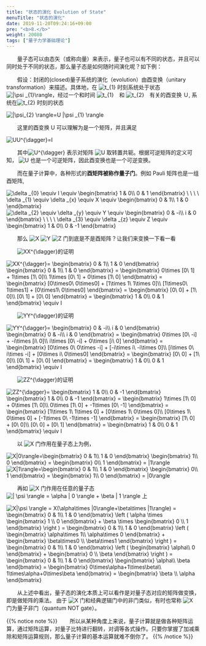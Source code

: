 ```yaml
---
title: "状态的演化 Evolution of State"
menuTitle: "状态的演化"
date: 2019-11-20T09:24:16+09:00
pre: "<b>8.</b>"
weight: 20080
tags: ["量子力学基础理论"]
---
```


&emsp;&emsp;量子态可以由态矢（或称向量）来表示，量子也可以有不同的状态，并且可以同时处于不同的状态，那么量子态是如何随时间演化呢？如下例：

&emsp;&emsp;假设：封闭的(closed)量子系统的演化（evolution）由酉变换（unitary transformation）来描述。具体地，在
<img src="https://latex.codecogs.com/gif.latex?\inline&space;\dpi{120}&space;t_{1}" title="t_{1}" style="margin: auto; display: inline;"/> 时刻系统处于状态
<img src="https://latex.codecogs.com/gif.latex?\inline&space;\dpi{120}&space;|\psi&space;_{1}\rangle" title="|\psi _{1}\rangle" style="margin: auto; display: inline;"/>，经过一个和时间
<img src="https://latex.codecogs.com/gif.latex?\inline&space;\dpi{120}&space;t_{1}" title="t_{1}" style="margin: auto; display: inline;"/>　和
<img src="https://latex.codecogs.com/gif.latex?\inline&space;\dpi{120}&space;t_{2}" title="t_{2}" style="margin: auto; display: inline;"/>　有关的酉变换 Ｕ,
系统在<img src="https://latex.codecogs.com/gif.latex?\inline&space;\dpi{120}&space;t_{2}" title="t_{2}" style="margin: auto; display: inline;"/> 时刻的状态

<img src="https://latex.codecogs.com/gif.latex?\inline&space;\dpi{150}&space;|\psi_{2}&space;\rangle=U&space;|\psi&space;_{1}&space;\rangle" title="|\psi_{2} \rangle=U |\psi _{1} \rangle" />  

&emsp;&emsp;这里的酉变换 U 可以理解为是一个矩阵，并且满足

<img src="https://latex.codecogs.com/gif.latex?\inline&space;\dpi{150}&space;UU^{\dagger}=I" title="UU^{\dagger}=I" />

&emsp;&emsp;其中<img src="https://latex.codecogs.com/gif.latex?\inline&space;\dpi{120}&space;U^{\dagger}" title="U^{\dagger}" style="margin: auto; display: inline;"/> 表示对矩阵
<img src="https://latex.codecogs.com/gif.latex?\inline&space;\dpi{120}&space;U" title="U" style="margin: auto; display: inline;"/> 
取转置共轭。根据可逆矩阵的定义可知，
<img src="https://latex.codecogs.com/gif.latex?\inline&space;\dpi{120}&space;U" title="U" style="margin: auto; display: inline;"/>
也是一个可逆矩阵，因此酉变换也是一个可逆变换。

&emsp;&emsp;而在量子计算中，各种形式的**酉矩阵被称作量子门**。例如 Pauli 矩阵也是一组酉矩阵,

<img src="https://latex.codecogs.com/gif.latex?\inline&space;\dpi{150}&space;\delta&space;_{0}&space;\equiv&space;I&space;\equiv&space;\begin{bmatrix}&space;1&space;&&space;0\\&space;0&space;&&space;1&space;\end{bmatrix}&space;\&space;\&space;\&space;\&space;\delta&space;_{1}&space;\equiv&space;\delta&space;_{x}&space;\equiv&space;X&space;\equiv&space;\begin{bmatrix}&space;0&space;&&space;1\\&space;1&space;&&space;0&space;\end{bmatrix}" title="\delta _{0} \equiv I \equiv \begin{bmatrix} 1 & 0\\ 0 & 1 \end{bmatrix} \ \ \ \ \delta _{1} \equiv \delta _{x} \equiv X \equiv \begin{bmatrix} 0 & 1\\ 1 & 0 \end{bmatrix}" />

<img src="https://latex.codecogs.com/gif.latex?\inline&space;\dpi{150}&space;\delta&space;_{2}&space;\equiv&space;\delta&space;_{y}&space;\equiv&space;Y&space;\equiv&space;\begin{bmatrix}&space;0&space;&&space;-i\\&space;i&space;&&space;0&space;\end{bmatrix}&space;\&space;\&space;\&space;\&space;\delta&space;_{3}&space;\equiv&space;\delta&space;_{z}&space;\equiv&space;Z&space;\equiv&space;\begin{bmatrix}&space;1&space;&&space;0\\&space;0&space;&&space;-1&space;\end{bmatrix}" title="\delta _{2} \equiv \delta _{y} \equiv Y \equiv \begin{bmatrix} 0 & -i\\ i & 0 \end{bmatrix} \ \ \ \ \delta _{3} \equiv \delta _{z} \equiv Z \equiv \begin{bmatrix} 1 & 0\\ 0 & -1 \end{bmatrix}" />

&emsp;&emsp;那么
<img src="https://latex.codecogs.com/gif.latex?\inline&space;\dpi{120}&space;X" title="X" style="margin: auto; display: inline;"/>
<img src="https://latex.codecogs.com/gif.latex?\inline&space;\dpi{120}&space;Y" title="Y" style="margin: auto; display: inline;"/>
<img src="https://latex.codecogs.com/gif.latex?\inline&space;\dpi{120}&space;Z" title="Z" style="margin: auto; display: inline;"/>
门到底是不是酉矩阵？让我们来变换一下看一看

&emsp;&emsp;<img src="https://latex.codecogs.com/gif.latex?\inline&space;\dpi{120}&space;XX^{\dagger}" title="XX^{\dagger}" style="margin: auto; display: inline;"/>的证明

<img src="https://latex.codecogs.com/gif.latex?\inline&space;\dpi{180}&space;XX^{\dagger}=&space;\begin{bmatrix}&space;0&space;&&space;1\\&space;1&space;&&space;0&space;\end{bmatrix}&space;\begin{bmatrix}&space;0&space;&&space;1\\&space;1&space;&&space;0&space;\end{bmatrix}&space;=&space;\begin{bmatrix}&space;0\times&space;[0\&space;1]&space;&plus;&space;1\times&space;[1\&space;0]\\&space;1\times&space;[0\&space;1]&space;&plus;&space;0\times&space;[1\&space;0]&space;\end{bmatrix}&space;=&space;\begin{bmatrix}&space;[0\times0\&space;0\times0]&space;&plus;&space;[1\times&space;1\&space;1\times&space;0]\\&space;[1\times0\&space;1\times1]&space;&plus;&space;[0\times1\&space;0\times0]&space;\end{bmatrix}&space;=&space;\begin{bmatrix}&space;[0\&space;0]&space;&plus;&space;[1\&space;0]\\&space;[0\&space;1]&space;&plus;&space;[0\&space;0]&space;\end{bmatrix}&space;=&space;\begin{bmatrix}&space;1&space;&&space;0\\&space;0&space;&&space;1&space;\end{bmatrix}&space;\equiv&space;I" title="XX^{\dagger}= \begin{bmatrix} 0 & 1\\ 1 & 0 \end{bmatrix} \begin{bmatrix} 0 & 1\\ 1 & 0 \end{bmatrix} = \begin{bmatrix} 0\times [0\ 1] + 1\times [1\ 0]\\ 1\times [0\ 1] + 0\times [1\ 0] \end{bmatrix} = \begin{bmatrix} [0\times0\ 0\times0] + [1\times 1\ 1\times 0]\\ [1\times0\ 1\times1] + [0\times1\ 0\times0] \end{bmatrix} = \begin{bmatrix} [0\ 0] + [1\ 0]\\ [0\ 1] + [0\ 0] \end{bmatrix} = \begin{bmatrix} 1 & 0\\ 0 & 1 \end{bmatrix} \equiv I" />

&emsp;&emsp;<img src="https://latex.codecogs.com/gif.latex?\inline&space;\dpi{120}&space;YY^{\dagger}" title="YY^{\dagger}" style="margin: auto; display: inline;"/>的证明

<img src="https://latex.codecogs.com/gif.latex?\inline&space;\dpi{180}&space;YY^{\dagger}=&space;\begin{bmatrix}&space;0&space;&&space;-i\\&space;i&space;&&space;0&space;\end{bmatrix}&space;\begin{bmatrix}&space;0&space;&&space;-i\\&space;i&space;&&space;0&space;\end{bmatrix}&space;=&space;\begin{bmatrix}&space;0\times&space;[0\&space;-i]&space;&plus;&space;-i\times&space;[i\&space;0]\\&space;i\times&space;[0\&space;-i]&space;&plus;&space;0\times&space;[i\&space;0]&space;\end{bmatrix}&space;=&space;\begin{bmatrix}&space;[0\times&space;0\&space;0\times&space;-i]&space;&plus;&space;[-i\times&space;i\&space;-i\times&space;0]\\&space;[i\times&space;0\&space;i\times&space;-i]&space;&plus;&space;[0\times&space;i\&space;0\times0]&space;\end{bmatrix}&space;=&space;\begin{bmatrix}&space;[0\&space;0]&space;&plus;&space;[1\&space;0]\\&space;[0\&space;1]&space;&plus;&space;[0\&space;0]&space;\end{bmatrix}&space;=&space;\begin{bmatrix}&space;1&space;&&space;0\\&space;0&space;&&space;1&space;\end{bmatrix}&space;\equiv&space;I" title="YY^{\dagger}= \begin{bmatrix} 0 & -i\\ i & 0 \end{bmatrix} \begin{bmatrix} 0 & -i\\ i & 0 \end{bmatrix} = \begin{bmatrix} 0\times [0\ -i] + -i\times [i\ 0]\\ i\times [0\ -i] + 0\times [i\ 0] \end{bmatrix} = \begin{bmatrix} [0\times 0\ 0\times -i] + [-i\times i\ -i\times 0]\\ [i\times 0\ i\times -i] + [0\times i\ 0\times0] \end{bmatrix} = \begin{bmatrix} [0\ 0] + [1\ 0]\\ [0\ 1] + [0\ 0] \end{bmatrix} = \begin{bmatrix} 1 & 0\\ 0 & 1 \end{bmatrix} \equiv I" />

&emsp;&emsp;<img src="https://latex.codecogs.com/gif.latex?\inline&space;\dpi{120}&space;ZZ^{\dagger}" title="ZZ^{\dagger}" style="margin: auto; display: inline;"/>的证明

<img src="https://latex.codecogs.com/gif.latex?\inline&space;\dpi{180}&space;ZZ^{\dagger}=&space;\begin{bmatrix}&space;1&space;&&space;0\\&space;0&space;&&space;-1&space;\end{bmatrix}&space;\begin{bmatrix}&space;1&space;&&space;0\\&space;0&space;&&space;-1&space;\end{bmatrix}&space;=&space;\begin{bmatrix}&space;1\times&space;[1\&space;0]&space;&plus;&space;0\times&space;[1\&space;0]\\&space;0\times&space;[1\&space;0]&space;&plus;&space;-1\times&space;[0\&space;-1]&space;\end{bmatrix}&space;=&space;\begin{bmatrix}&space;[1\times&space;1\&space;1\times&space;0]&space;&plus;&space;[0\times&space;1\&space;0\times&space;0]\\&space;[0\times&space;1\&space;0\times&space;0]&space;&plus;&space;[-1\times&space;0\&space;-1\times&space;-1]&space;\end{bmatrix}&space;=&space;\begin{bmatrix}&space;[1\&space;0]&space;&plus;&space;[0\&space;0]\\&space;[0\&space;0]&space;&plus;&space;[0\&space;1]&space;\end{bmatrix}&space;=&space;\begin{bmatrix}&space;1&space;&&space;0\\&space;0&space;&&space;1&space;\end{bmatrix}&space;\equiv&space;I" title="ZZ^{\dagger}= \begin{bmatrix} 1 & 0\\ 0 & -1 \end{bmatrix} \begin{bmatrix} 1 & 0\\ 0 & -1 \end{bmatrix} = \begin{bmatrix} 1\times [1\ 0] + 0\times [1\ 0]\\ 0\times [1\ 0] + -1\times [0\ -1] \end{bmatrix} = \begin{bmatrix} [1\times 1\ 1\times 0] + [0\times 1\ 0\times 0]\\ [0\times 1\ 0\times 0] + [-1\times 0\ -1\times -1] \end{bmatrix} = \begin{bmatrix} [1\ 0] + [0\ 0]\\ [0\ 0] + [0\ 1] \end{bmatrix} = \begin{bmatrix} 1 & 0\\ 0 & 1 \end{bmatrix} \equiv I" />

&emsp;&emsp;以 
<img src="https://latex.codecogs.com/gif.latex?\inline&space;\dpi{120}&space;X" title="X" style="margin: auto; display: inline;"/> 
门作用在量子态上为例，

<img src="https://latex.codecogs.com/gif.latex?\inline&space;\dpi{150}&space;X|0\rangle=\begin{bmatrix}&space;0&space;&&space;1\\&space;1&space;&&space;0&space;\end{bmatrix}&space;\begin{bmatrix}&space;1\\&space;0&space;\end{bmatrix}&space;=&space;\begin{bmatrix}&space;0\\&space;1&space;\end{bmatrix}&space;=&space;|1\rangle" title="X|0\rangle=\begin{bmatrix} 0 & 1\\ 1 & 0 \end{bmatrix} \begin{bmatrix} 1\\ 0 \end{bmatrix} = \begin{bmatrix} 0\\ 1 \end{bmatrix} = |1\rangle" />

<img src="https://latex.codecogs.com/gif.latex?\inline&space;\dpi{150}&space;X|1\rangle=\begin{bmatrix}&space;0&space;&&space;1\\&space;1&space;&&space;0&space;\end{bmatrix}&space;\begin{bmatrix}&space;0\\&space;1&space;\end{bmatrix}&space;=&space;\begin{bmatrix}&space;1\\&space;0&space;\end{bmatrix}&space;=&space;|0\rangle" title="X|1\rangle=\begin{bmatrix} 0 & 1\\ 1 & 0 \end{bmatrix} \begin{bmatrix} 0\\ 1 \end{bmatrix} = \begin{bmatrix} 1\\ 0 \end{bmatrix} = |0\rangle" />

&emsp;&emsp;再如 
<img src="https://latex.codecogs.com/gif.latex?\inline&space;\dpi{120}&space;X" title="X" style="margin: auto; display: inline;"/> 
门作用在任意的量子态
<img src="https://latex.codecogs.com/gif.latex?\inline&space;\dpi{120}&space;|&space;\psi&space;\rangle&space;=&space;\alpha&space;|&space;0&space;\rangle&space;&plus;&space;\beta&space;|&space;1&space;\rangle" title="| \psi \rangle = \alpha | 0 \rangle + \beta | 1 \rangle" style="margin: auto; display: inline;"/> 上

<img src="https://latex.codecogs.com/gif.latex?\inline&space;\dpi{180}&space;X|\psi&space;\rangle&space;=&space;X(\alpha\times&space;|0\rangle&plus;\beta\times&space;|1\rangle)&space;=&space;\begin{bmatrix}&space;0&space;&&space;1\\&space;1&space;&&space;0&space;\end{bmatrix}&space;\left&space;(&space;\alpha&space;\times&space;\begin{bmatrix}&space;1&space;\\&space;0&space;\end{bmatrix}&space;&plus;&space;\beta&space;\times&space;\begin{bmatrix}&space;0&space;\\&space;1&space;\end{bmatrix}&space;\right&space;)&space;=&space;\begin{bmatrix}&space;0&space;&&space;1\\&space;1&space;&&space;0&space;\end{bmatrix}&space;\left&space;(&space;\begin{bmatrix}&space;\alpha\times&space;1\\&space;\alpha\times&space;0&space;\end{bmatrix}&space;&plus;&space;\begin{bmatrix}&space;\beta\times0&space;\\&space;\beta\times1&space;\end{bmatrix}&space;\right&space;)&space;=&space;\begin{bmatrix}&space;0&space;&&space;1\\&space;1&space;&&space;0&space;\end{bmatrix}&space;\left&space;(&space;\begin{bmatrix}&space;\alpha\\&space;0&space;\end{bmatrix}&space;&plus;&space;\begin{bmatrix}&space;0&space;\\&space;\beta&space;\end{bmatrix}&space;\right&space;)&space;=&space;\begin{bmatrix}&space;0&space;&&space;1\\&space;1&space;&&space;0&space;\end{bmatrix}&space;\begin{bmatrix}&space;\alpha\\&space;\beta&space;\end{bmatrix}&space;=&space;\begin{bmatrix}&space;0\times\alpha&plus;1\times\beta\\&space;1\times\alpha&plus;0\times\beta&space;\end{bmatrix}&space;=&space;\begin{bmatrix}&space;\beta&space;\\&space;\alpha&space;\end{bmatrix}" title="X|\psi \rangle = X(\alpha\times |0\rangle+\beta\times |1\rangle) = \begin{bmatrix} 0 & 1\\ 1 & 0 \end{bmatrix} \left ( \alpha \times \begin{bmatrix} 1 \\ 0 \end{bmatrix} + \beta \times \begin{bmatrix} 0 \\ 1 \end{bmatrix} \right ) = \begin{bmatrix} 0 & 1\\ 1 & 0 \end{bmatrix} \left ( \begin{bmatrix} \alpha\times 1\\ \alpha\times 0 \end{bmatrix} + \begin{bmatrix} \beta\times0 \\ \beta\times1 \end{bmatrix} \right ) = \begin{bmatrix} 0 & 1\\ 1 & 0 \end{bmatrix} \left ( \begin{bmatrix} \alpha\\ 0 \end{bmatrix} + \begin{bmatrix} 0 \\ \beta \end{bmatrix} \right ) = \begin{bmatrix} 0 & 1\\ 1 & 0 \end{bmatrix} \begin{bmatrix} \alpha\\ \beta \end{bmatrix} = \begin{bmatrix} 0\times\alpha+1\times\beta\\ 1\times\alpha+0\times\beta \end{bmatrix} = \begin{bmatrix} \beta \\ \alpha \end{bmatrix}" />

&emsp;&emsp;从上述中看出，量子态的演化本质上可以看作是对量子态对应的矩阵做变换，即是做矩阵的乘法。 由于 
<img src="https://latex.codecogs.com/gif.latex?\inline&space;\dpi{120}&space;X" title="X" style="margin: auto; display: inline;"/> 
门和经典逻辑门中的非门类似，有时也常称 
<img src="https://latex.codecogs.com/gif.latex?\inline&space;\dpi{120}&space;X" title="X" style="margin: auto; display: inline;"/> 
门为量子非门（quantum NOT gate）。

{{% notice note %}}
&emsp;&emsp;所以从某种角度上来说，量子计算就是做各种矩阵运算，通过矩阵运算，对量子比特进行翻转，对调等各式操作。只要你掌握了加减乘除和矩阵运算规则，那么量子计算的基本运算就难不倒你了。
{{% /notice %}}